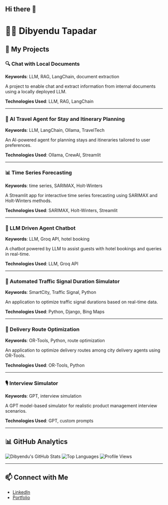 ## Hi there 👋

# 👨‍💻 Dibyendu Tapadar

## 🌟 My Projects

### 🔍 Chat with Local Documents
**Keywords**: LLM, RAG, LangChain, document extraction

A project to enable chat and extract information from internal documents using a locally deployed LLM.

**Technologies Used**: LLM, RAG, LangChain



---

### 🛫 AI Travel Agent for Stay and Itinerary Planning
**Keywords**: LLM, LangChain, Ollama, TravelTech

An AI-powered agent for planning stays and itineraries tailored to user preferences.

**Technologies Used**: Ollama, CrewAI, Streamlit


---

### 📊 Time Series Forecasting
**Keywords**: time series, SARIMAX, Holt-Winters

A Streamlit app for interactive time series forecasting using SARIMAX and Holt-Winters methods.

**Technologies Used**: SARIMAX, Holt-Winters, Streamlit



---

### 🏨 LLM Driven Agent Chatbot
**Keywords**: LLM, Groq API, hotel booking

A chatbot powered by LLM to assist guests with hotel bookings and queries in real-time.

**Technologies Used**: LLM, Groq API



---

### 🚦 Automated Traffic Signal Duration Simulator
**Keywords**: SmartCity, Traffic Signal, Python

An application to optimize traffic signal durations based on real-time data.

**Technologies Used**: Python, Django, Bing Maps



---

### 🚚 Delivery Route Optimization
**Keywords**: OR-Tools, Python, route optimization

An application to optimize delivery routes among city delivery agents using OR-Tools.

**Technologies Used**: OR-Tools, Python


---

### 🎙️ Interview Simulator
**Keywords**: GPT, interview simulation

A GPT model-based simulator for realistic product management interview scenarios.

**Technologies Used**: GPT, custom prompts



---

## 📊 GitHub Analytics

![Dibyendu's GitHub Stats](https://github-readme-stats.vercel.app/api?username=dibyendutapadar&show_icons=true&theme=radical)
![Top Languages](https://github-readme-stats.vercel.app/api/top-langs/?username=dibyendutapadar&layout=compact&theme=radical)
![Profile Views](https://komarev.com/ghpvc/?username=dibyendutapadar&color=blue)

---

## 📫 Connect with Me
- [LinkedIn](https://www.linkedin.com/in/dibyendu-tapadar/)
- [Portfolio](https://dibs-portfolio.streamlit.app/)







<!--
**dibyendutapadar/dibyendutapadar** is a ✨ _special_ ✨ repository because its `README.md` (this file) appears on your GitHub profile.

Here are some ideas to get you started:

- 🔭 I’m currently working on ...
- 🌱 I’m currently learning ...
- 👯 I’m looking to collaborate on ...
- 🤔 I’m looking for help with ...
- 💬 Ask me about ...
- 📫 How to reach me: ...
- 😄 Pronouns: ...
- ⚡ Fun fact: ...
-->
